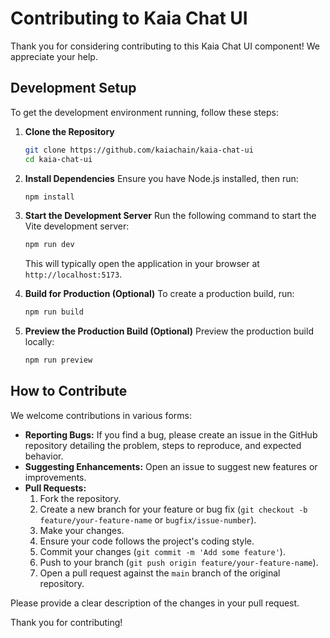 # Contributing to Kaia Chat UI

Thank you for considering contributing to this Kaia Chat UI component! We appreciate your help.

## Development Setup

To get the development environment running, follow these steps:

1.  **Clone the Repository**
    ```bash
    git clone https://github.com/kaiachain/kaia-chat-ui
    cd kaia-chat-ui
    ```

2.  **Install Dependencies**
    Ensure you have Node.js installed, then run:
    ```bash
    npm install
    ```

3.  **Start the Development Server**
    Run the following command to start the Vite development server:
    ```bash
    npm run dev
    ```
    This will typically open the application in your browser at `http://localhost:5173`.

4.  **Build for Production (Optional)**
    To create a production build, run:
    ```bash
    npm run build
    ```

5.  **Preview the Production Build (Optional)**
    Preview the production build locally:
    ```bash
    npm run preview
    ```

## How to Contribute

We welcome contributions in various forms:

*   **Reporting Bugs:** If you find a bug, please create an issue in the GitHub repository detailing the problem, steps to reproduce, and expected behavior.
*   **Suggesting Enhancements:** Open an issue to suggest new features or improvements.
*   **Pull Requests:**
    1.  Fork the repository.
    2.  Create a new branch for your feature or bug fix (`git checkout -b feature/your-feature-name` or `bugfix/issue-number`).
    3.  Make your changes.
    4.  Ensure your code follows the project's coding style.
    5.  Commit your changes (`git commit -m 'Add some feature'`).
    6.  Push to your branch (`git push origin feature/your-feature-name`).
    7.  Open a pull request against the `main` branch of the original repository.

Please provide a clear description of the changes in your pull request.

Thank you for contributing! 